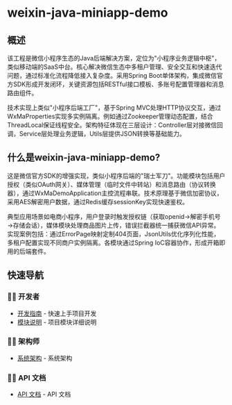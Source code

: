 
# weixin-java-miniapp-demo

## 概述  
该工程是微信小程序生态的Java后端解决方案，定位为"小程序业务逻辑中枢"，类似移动端的SaaS中台。核心解决微信生态中多租户管理、安全交互和快速迭代问题，通过标准化流程降低接入复杂度。采用Spring Boot单体架构，集成微信官方SDK形成开发闭环，关键资源包括RESTful接口模板、多账号配置管理器和消息路由组件。  

技术实现上类似"小程序后端工厂"，基于Spring MVC处理HTTP协议交互，通过WxMaProperties实现多实例隔离。例如通过Zookeeper管理动态配置，结合ThreadLocal保证线程安全。架构特征体现在三层设计：Controller层对接微信回调，Service层处理业务逻辑，Utils层提供JSON转换等基础能力。  

## 什么是weixin-java-miniapp-demo?  
这是微信官方SDK的增强实现，类似小程序后端的"瑞士军刀"。功能模块包括用户授权（类似OAuth网关）、媒体管理（临时文件中转站）和消息路由（协议转换器），通过WxMaDemoApplication主控流程串联。技术原理基于微信加密协议，采用AES解密用户数据，通过Redis缓存sessionKey实现快速鉴权。  

典型应用场景如电商小程序，用户登录时触发授权链（获取openid→解密手机号→存储会话），媒体模块处理商品图片上传，错误拦截器统一捕获微信API异常。实现案例包括：通过ErrorPage映射定制404页面，JsonUtils优化序列化性能，多租户配置实现不同商户实例隔离。各模块通过Spring IoC容器协作，形成开箱即用的后端套件。

## 快速导航

### 👨‍💻 开发者

- [开发指南](docs/zh/summary/dev_guide.md) - 快速上手项目开发
- [模块说明](docs/zh/docs/_module.md) - 项目模块详细说明
### 👨‍💻 架构师

- [系统架构](docs/zh/summary/system_architecture.md) - 系统架构
### 👨‍💻 API 文档

- [API 文档](summary/api.md) - API 文档